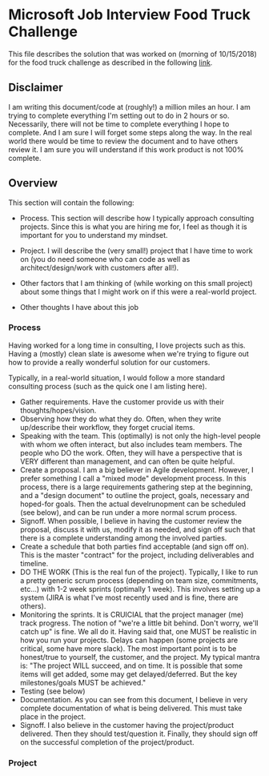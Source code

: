 # Microsoft Job Interview Food Truck Challenge

This file describes the solution that was worked on (morning of 10/15/2018) for the food truck challenge as described in the following [link](https://github.com/timfpark/take-home-engineering-challenge).

## Disclaimer

I am writing this document/code at (roughly!) a million miles an hour. I am trying to complete everything I'm setting out to do in 2 hours or so. Necessarily, there will not be time to complete everything I hope to complete. And I am sure I will forget some steps along the way. In the real world there would be time to review the document and to have others review it. I am sure you will understand if this work product is not 100% complete.

## Overview

This section will contain the following:

- Process. This section will describe how I typically approach consulting projects. Since this is what you are hiring me for, I feel as though it is important for you to understand my mindset.

- Project. I will describe the (very small!) project that I have time to work on (you do need someone who can code as well as architect/design/work with customers after all!).

- Other factors that I am thinking of (while working on this small project) about some things that I might work on if this were a real-world project.

- Other thoughts I have about this job

### Process

Having worked for a long time in consulting, I love projects such as this. Having a (mostly) clean slate is awesome when we're trying to figure out how to provide a really wonderful solution for our customers.

Typically, in a real-world situation, I would follow a more standard consulting process (such as the quick one I am listing here).

- Gather requirements. Have the customer provide us with their thoughts/hopes/vision.
- Observing how they do what they do. Often, when they write up/describe their workflow, they forget crucial items.
- Speaking with the team. This (optimally) is not only the high-level people with whom we often interact, but also includes team members. The people who DO the work. Often, they will have a perspective that is VERY different than management, and can often be quite helpful.
- Create a proposal. I am a big believer in Agile development. However, I prefer something I call a "mixed mode" development process. In this process, there is a large requirements gathering step at the beginning, and a "design document" to outline the project, goals, necessary and hoped-for goals. Then the actual develrunopment can be scheduled (see below), and can be run under a more normal scrum process.
- Signoff. When possible, I believe in having the customer review the proposal, discuss it with us, modify it as needed, and sign off such that there is a complete understanding among the involved parties.
- Create a schedule that both parties find acceptable (and sign off on). This is the master "contract" for the project, including deliverables and timeline. 
- DO THE WORK (This is the real fun of the project). Typically, I like to run a pretty generic scrum process (depending on team size, commitments, etc...) with 1-2 week sprints (optimally 1 week). This involves setting up a system (JIRA is what I've most recently used and is fine, there are others).
- Monitoring the sprints. It is CRUICIAL that the project manager (me) track progress. The notion of "we're a little bit behind. Don't worry, we'll catch up" is fine. We all do it. Having said that, one MUST be realistic in how you run your projects. Delays can happen (some projects are critical, some have more slack). The most important point is to be honest/true to yourself, the customer, and the project. My typical mantra is: "The project WILL succeed, and on time. It is possible that some items will get added, some may get delayed/deferred. But the key milestones/goals MUST be achieved."
- Testing (see below)
- Documentation. As you can see from this document, I believe in very complete documentation of what is being delivered. This must take place in the project.
- Signoff. I also believe in the customer having the project/product delivered. Then they should test/question it. Finally, they should sign off on the successful completion of the project/product.

### Project
